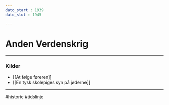 ```yaml
---
dato_start : 1939
dato_slut : 1945

---
```



# Anden Verdenskrig

---

### Kilder
- [[At følge føreren]]
- [[En tysk skolepiges syn på jøderne]]



---
#historie 
#tidslinje 


